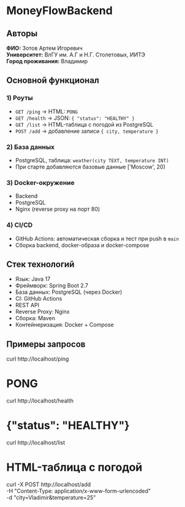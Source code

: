 # MoneyFlowBackend

## Авторы

**ФИО:** Зотов Артем Игоревич  
**Университет:** ВлГУ им. А.Г и Н.Г. Столетовых, ИИТЭ  
**Город проживания:** Владимир  

## Основной функционал

### 1) Роуты
- `GET /ping` → HTML: `PONG`
- `GET /health` → JSON: `{ "status": "HEALTHY" }`
- `GET /list` → HTML-таблица с погодой из PostgreSQL
- `POST /add` → добавление записи `{ city, temperature }`

### 2) База данных
- PostgreSQL, таблица: `weather(city TEXT, temperature INT)`
- При старте добавляются базовые данные ['Moscow', 20)

### 3) Docker-окружение
- Backend
- PostgreSQL
- Nginx (reverse proxy на порт 80)

### 4) CI/CD
- GitHub Actions: автоматическая сборка и тест при push в `main`
- Сборка backend, docker-образа и docker-compose


## Стек технологий

- Язык: Java 17
- Фреймворк: Spring Boot 2.7
- База данных: PostgreSQL (через Docker)
- CI: GitHub Actions
- REST API
- Reverse Proxy: Nginx
- Сборка: Maven
- Контейнеризация: Docker + Compose

## Примеры запросов

curl http://localhost/ping
# PONG
curl http://localhost/health
# {"status": "HEALTHY"}
curl http://localhost/list
# HTML-таблица с погодой
curl -X POST http://localhost/add \
     -H "Content-Type: application/x-www-form-urlencoded" \
     -d "city=Vladimir&temperature=25"
